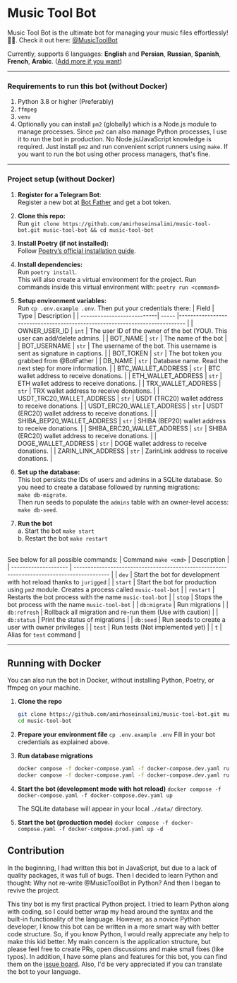 # Music Tool Bot

Music Tool Bot is the ultimate bot for managing your music files effortlessly! 🎵✨. Check it out here:
[@MusicToolBot](https://t.me/MusicToolBot)

Currently, supports 6 languages: **English** and **Persian**, **Russian**, **Spanish**, **French**, **Arabic**. 
([Add more if you want](#contribution))

---

### Requirements to run this bot (without Docker)

1. Python 3.8 or higher (Preferably)
2. `ffmpeg`
3. `venv`
4. Optionally you can install `pm2` (globally) which is a Node.js module to manage processes. Since `pm2` can also
   manage Python processes, I use it to run the bot in production. No Node.js/JavaScript knowledge is required. Just
   install `pm2` and run convenient script runners using `make`. If you want to run the bot using other process
   managers, that's fine.

---

### Project setup (without Docker)

1. **Register for a Telegram Bot**:<br />
   Register a new bot at [Bot Father](https://t.me/BotFather) and get a bot token.

2. **Clone this repo:**<br />
   Run `git clone https://github.com/amirhoseinsalimi/music-tool-bot.git music-tool-bot && cd music-tool-bot`

3. **Install Poetry (if not installed):**<br />
   Follow [Poetry’s official installation guide](https://python-poetry.org/docs/#installation).

4. **Install dependencies:**<br />
   Run `poetry install`.<br />
   This will also create a virtual environment for the project.
   Run commands inside this virtual environment with: `poetry run <command>`

5. **Setup environment variables:**<br />
   Run `cp .env.example .env`. Then put your credentials there:
   | Field | Type | Description |
   | ---------------------------| ----- |---------------------------------------------------------------------------- |
   | OWNER_USER_ID | `int` | The user ID of the owner of the bot (YOU). This user can add/delete admins. |
   | BOT_NAME | `str` | The name of the bot |
   | BOT_USERNAME | `str` | The username of the bot. This username is sent as signature in captions. |
   | BOT_TOKEN | `str` | The bot token you grabbed from @BotFather |
   | DB_NAME | `str` | Database name. Read the next step for more information. |
   | BTC_WALLET_ADDRESS | `str` | BTC wallet address to receive donations. |
   | ETH_WALLET_ADDRESS | `str` | ETH wallet address to receive donations. |
   | TRX_WALLET_ADDRESS | `str` | TRX wallet address to receive donations. |
   | USDT_TRC20_WALLET_ADDRESS | `str` | USDT (TRC20) wallet address to receive donations. |
   | USDT_ERC20_WALLET_ADDRESS | `str` | USDT (ERC20) wallet address to receive donations. |
   | SHIBA_BEP20_WALLET_ADDRESS | `str` | SHIBA (BEP20) wallet address to receive donations. |
   | SHIBA_ERC20_WALLET_ADDRESS | `str` | SHIBA (ERC20) wallet address to receive donations. |
   | DOGE_WALLET_ADDRESS | `str` | DOGE wallet address to receive donations. |
   | ZARIN_LINK_ADDRESS | `str` | ZarinLink address to receive donations. |

6. **Set up the database:**<br />
   This bot persists the IDs of users and admins in a SQLite database. So you need to create a database followed by
   running migrations:<br />
   `make db-migrate`.<br />
   Then run seeds to populate the `admins` table with an owner-level
   access:<br />
   `make db-seed`.

7. **Run the bot**<br />
   a. Start the bot `make start`<br />
   b. Restart the bot `make restart`<br /><br />

See below for all possible commands:
| Command `make <cmd>` | Description |
| -------------------- | ------------------------------------------------------------------------------------------ |
| `dev`                | Start the bot for development with hot reload thanks to `jurigged`                         |
| `start`              | Start the bot for production using `pm2` module. Creates a process called `music-tool-bot` |
| `restart`            | Restarts the bot process with the name `music-tool-bot`                                    |
| `stop`               | Stops the bot process with the name `music-tool-bot`                                       |
| `db:migrate`         | Run migrations                                                                             |
| `db:refresh`         | Rollback all migration and re-run them (Use with caution)                                  |
| `db:status`          | Print the status of migrations                                                             |
| `db:seed`            | Run seeds to create a user with owner privileges                                           |
| `test`               | Run tests (Not implemented yet)                                                            |
| `t`                  | Alias for `test` command                                                                   |

---

## Running with Docker

You can also run the bot in Docker, without installing Python, Poetry, or ffmpeg on your machine.

1. **Clone the repo**
   ```bash
   git clone https://github.com/amirhoseinsalimi/music-tool-bot.git music-tool-bot
   cd music-tool-bot
   ```

2. **Prepare your environment file**
   `cp .env.example .env`
   Fill in your bot credentials as explained above.

3. **Run database migrations**
   ```bash
   docker compose -f docker-compose.yaml -f docker-compose.dev.yaml run --rm bot make db-migrate
   docker compose -f docker-compose.yaml -f docker-compose.dev.yaml run --rm bot make db-seed
   ```

4. **Start the bot (development mode with hot reload)**
   `docker compose -f docker-compose.yaml -f docker-compose.dev.yaml up`

   The SQLite database will appear in your local `./data/` directory.

5. **Start the bot (production mode)**
   `docker compose -f docker-compose.yaml -f docker-compose.prod.yaml up -d`

## Contribution

In the beginning, I had written this bot in JavaScript, but due to a lack of quality packages, it was full of bugs. Then
I decided to learn Python and thought: Why not re-write @MusicToolBot in Python? And then I began to revive the
project. <br />

This tiny bot is my first practical Python project. I tried to learn Python along with coding, so I could better wrap my
head around the syntax and the built-in functionality of the language. However, as a novice Python developer, I know
this bot can be written in a more smart way with better code structure. So, if you know Python, I would really
appreciate any help to make this kid better. My main concern is the application structure, but please feel free to
create PRs, open discussions and make small fixes (like typos). In addition, I have some plans and features for this
bot, you can find them on the [issue board](https://github.com/amirhoseinsalimi/music-tool-bot/issues). Also, I'd be 
very appreciated if you can translate the bot to your language.